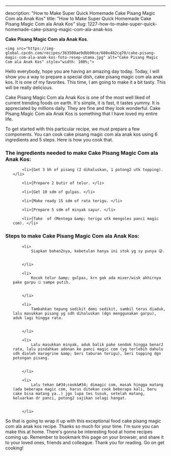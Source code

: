 ---
description: "How to Make Super Quick Homemade Cake Pisang Magic Com ala Anak Kos"
title: "How to Make Super Quick Homemade Cake Pisang Magic Com ala Anak Kos"
slug: 1227-how-to-make-super-quick-homemade-cake-pisang-magic-com-ala-anak-kos

<p>
	<strong>Cake Pisang Magic Com ala Anak Kos</strong>. 
	
</p>
<p>
	
	<img src="https://img-global.cpcdn.com/recipes/363500ae9dbb90ce/680x482cq70/cake-pisang-magic-com-ala-anak-kos-foto-resep-utama.jpg" alt="Cake Pisang Magic Com ala Anak Kos" style="width: 100%;">
	
	
</p>
<p>
	Hello everybody, hope you are having an amazing day today. Today, I will show you a way to prepare a special dish, cake pisang magic com ala anak kos. It is one of my favorites. This time, I am going to make it a bit tasty. This will be really delicious.
</p>
	
<p>
	
</p>
<p>
	Cake Pisang Magic Com ala Anak Kos is one of the most well liked of current trending foods on earth. It's simple, it is fast, it tastes yummy. It is appreciated by millions daily. They are fine and they look wonderful. Cake Pisang Magic Com ala Anak Kos is something that I have loved my entire life.
</p>

<p>
To get started with this particular recipe, we must prepare a few components. You can cook cake pisang magic com ala anak kos using 6 ingredients and 5 steps. Here is how you cook that.
</p>

<h3>The ingredients needed to make Cake Pisang Magic Com ala Anak Kos:</h3>

<ol>
	
		<li>{Get 3 bh of pisang (2 dihaluskan, 1 potong2 utk topping). </li>
	
		<li>{Prepare 2 butir of telur. </li>
	
		<li>{Get 10 sdm of gulpas. </li>
	
		<li>{Make ready 15 sdm of rata terigu. </li>
	
		<li>{Prepare 5 sdm of minyak sayur. </li>
	
		<li>{Take  of (Mentega &amp; terigu utk mengoles panci magic com). </li>
	
</ol>
<p>
	
</p>

<h3>Steps to make Cake Pisang Magic Com ala Anak Kos:</h3>

<ol>
	
		<li>
			Siapkan bahan2nya, kebetulan hanya ini stok yg sy punya 😜.
			
			
		</li>
	
		<li>
			Kocok telur &amp; gulpas, krn gak ada mixer/wisk akhirnya pake garpu 🤐 sampe putih.
			
			
		</li>
	
		<li>
			Tambahkan tepung sedikit demi sedikit, sambil terus diaduk, lalu masukkan pisang yg sdh dihaluskan (dgn menggunakan garpu), aduk lagi hingga rata.
			
			
		</li>
	
		<li>
			Lalu masukkan minyak, aduk balik pake sendok hingga benar2 rata, lalu pindahkan adonan ke panci magic com (yg terlebih dahulu sdh dioleh maragrine &amp; beri taburan terigu), beri topping dgn potongan pisang.
			
			
		</li>
	
		<li>
			Lalu tekan &#34;cook&#34; dimagic com, masak hingga matang (ada beberapa magic com, harus ditekan cook beberapa kali, baru cake bisa matang ya..) jgn lupa tes tusuk, setelah matang, keluarkan dr panci, potong2 sajikan selagi hangat.
			
			
		</li>
	
</ol>

<p>
	
</p>

<p>
	So that is going to wrap it up with this exceptional food cake pisang magic com ala anak kos recipe. Thanks so much for your time. I'm sure you can make this at home. There's gonna be interesting food at home recipes coming up. Remember to bookmark this page on your browser, and share it to your loved ones, friends and colleague. Thank you for reading. Go on get cooking!
</p>
